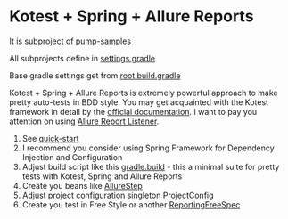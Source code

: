 Kotest + Spring + Allure Reports
=================================

It is subproject of [pump-samples](./../README.md) 

All subprojects define in [settings.gradle](./../settings.gradle)

Base gradle settings get from [root build.gradle](./../build.gradle)

Kotest + Spring + Allure Reports is extremely powerful approach to make pretty auto-tests in BDD style.
You may get acquainted with the Kotest framework in detail by the [official documentation](https://github.com/kotest/kotest/blob/master/doc/reference.md).
I want to pay you attention on using [Allure Report Listener](https://github.com/kochetkov-ma/kotest-allure).

1. See [quick-start](https://github.com/kochetkov-ma/kotest-allure#quick-start)
2. I recommend you consider using Spring Framework for Dependency Injection and Configuration
3. Adjust build script like this [gradle.build](build.gradle) - this a minimal suite for pretty tests with Kotest, Spring and Allure Reports
4. Create you beans like [AllureStep](src/test/kotlin/ru/iopump/kotest/AllureStep.kt)
5. Adjust project configuration singleton [ProjectConfig](src/test/kotlin/ru/iopump/kotest/ProjectConfig.kt)
6. Create you test in Free Style or another [ReportingFreeSpec](src/test/kotlin/ru/iopump/kotest/ReportingFreeSpec.kt)